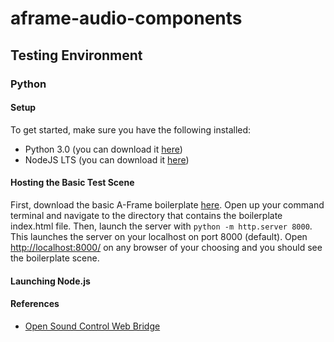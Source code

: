 # aframe-audio-components
## Testing Environment
### Python
#### Setup
To get started, make sure you have the following installed: <br/>

+ Python 3.0	 (you can download it [here](www.python.org/downloads/))
+ NodeJS LTS (you can download it [here](http://nodejs.org))



#### Hosting the Basic Test Scene
First, download the basic A-Frame boilerplate [here](https://github.com/aframevr/aframe-boilerplate/). Open up your command terminal and navigate to the directory that contains the boilerplate index.html file. Then, launch the server with `python -m http.server 8000`. This launches the server on your localhost on port 8000 (default). Open [http://localhost:8000/](http://localhost:8000/) on any browser of your choosing and you should see the boilerplate scene. 

#### Launching Node.js


#### References 
+ [Open Sound Control Web Bridge](https://github.com/automata/osc-web)